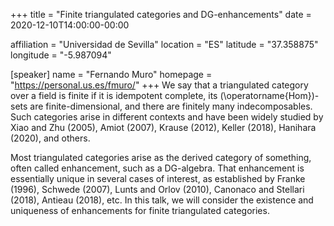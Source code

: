 +++
title = "Finite triangulated categories and DG-enhancements"
date = 2020-12-10T14:00:00-00:00

affiliation = "Universidad de Sevilla"
location = "ES"
latitude = "37.358875"
longitude = "-5.987094"

[speaker]
  name = "Fernando Muro"
  homepage = "https://personal.us.es/fmuro/"
+++
We say that a triangulated category over a field is finite if it is idempotent complete, its \(\operatorname{Hom}\)-sets are finite-dimensional, and there are finitely many indecomposables. Such categories arise in different contexts and have been widely studied by Xiao and Zhu (2005), Amiot (2007), Krause (2012), Keller (2018), Hanihara (2020), and others.

Most triangulated categories arise as the derived category of something, often called enhancement, such as a DG-algebra. That enhancement is essentially unique in several cases of interest, as established by Franke (1996), Schwede (2007), Lunts and Orlov (2010), Canonaco and Stellari (2018), Antieau (2018), etc. In this talk, we will consider the existence and uniqueness of enhancements for finite triangulated categories.

